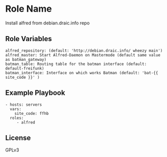 Role Name
=========

Install alfred from debian.draic.info repo


Role Variables
--------------

    alfred_repository: (default: 'http://debian.draic.info/ wheezy main')
    alfred_master: Start Alfred-Daemon on Mastermode (default same value as batman_gateway)
    batman_table: Routing table for the batman interface (default: default-freifunk)
    batman_interface: Interface on which works Batman (default: 'bat-{{ site_code }}' )


Example Playbook
----------------

    - hosts: servers
      vars:
        site_code: ffhb
      roles:
         - alfred

License
-------

GPLv3

